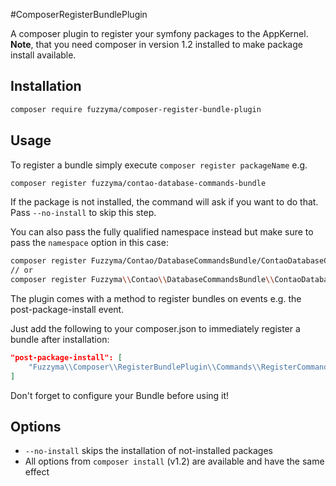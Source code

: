 #ComposerRegisterBundlePlugin

A composer plugin to register your symfony packages to the AppKernel.
**Note**, that you need composer in version 1.2 installed to make package install available.

## Installation

```bash
composer require fuzzyma/composer-register-bundle-plugin
```

## Usage

To register a bundle simply execute `composer register packageName` e.g.

```bash
composer register fuzzyma/contao-database-commands-bundle
```

If the package is not installed, the command will ask if you want to do that.
Pass `--no-install` to skip this step.

You can also pass the fully qualified namespace instead but make sure to pass the `namespace` option in this case:

```bash
composer register Fuzzyma/Contao/DatabaseCommandsBundle/ContaoDatabaseCommandsBundle --namespace
// or
composer register Fuzzyma\\Contao\\DatabaseCommandsBundle\\ContaoDatabaseCommandsBundle --namespace
```

The plugin comes with a method to register bundles on events e.g. the post-package-install event.

Just add the following to your composer.json to immediately register a bundle after installation:

```json
"post-package-install": [
    "Fuzzyma\\Composer\\RegisterBundlePlugin\\Commands\\RegisterCommand::registerBundle"
]
```

Don't forget to configure your Bundle before using it!

## Options
- `--no-install` skips the installation of not-installed packages
- All options from `composer install` (v1.2) are available and have the same effect